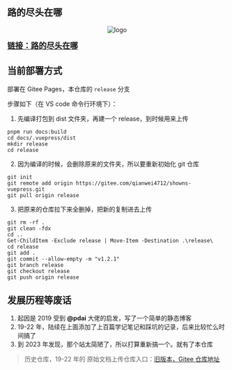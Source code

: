 ## 路的尽头在哪

<div style="text-align: center;">

![logo](/docs/.vuepress/public/img/favicon.ico)

</div>

<span style="font-weight:bold;font-size:18px">
<a href="https://qianwei4712.gitee.io/showns-vuepress/chest/" target="_blank">链接：路的尽头在哪</a>
</span>

## 当前部署方式

部署在 Gitee Pages，本仓库的 `release` 分支

步骤如下（在 VS code 命令行环境下）：

1. 先编译打包到 dist 文件夹，再建一个 release，到时候用来上传

```shell
pnpm run docs:build
cd docs/.vuepress/dist
mkdir release
cd release
```

2. 因为编译的时候，会删除原来的文件夹，所以要重新初始化 git 仓库

```shell
git init
git remote add origin https://gitee.com/qianwei4712/showns-vuepress.git
git pull origin release
```

3. 把原来的仓库拉下来全删掉，把新的复制进去上传

```shell
git rm -rf .
git clean -fdx
cd ..
Get-ChildItem -Exclude release | Move-Item -Destination .\release\
cd release
git add .
git commit --allow-empty -m "v1.2.1"
git branch release
git checkout release
git push origin release
```

## 发展历程等废话

1. 起因是 2019 受到 **@pdai** 大佬的启发，写了一个简单的静态博客
2. 19-22 年，陆续在上面添加了上百篇学记笔记和踩坑的记录，后来比较忙么时间搞了
3. 到 2023 年发现，那个站太简陋了，所以打算重新搞一个。就有了本仓库

> 历史仓库，19-22 年的 原始文档上传仓库入口：[旧版本，Gitee 仓库地址](https://gitee.com/qianwei4712/showns)
